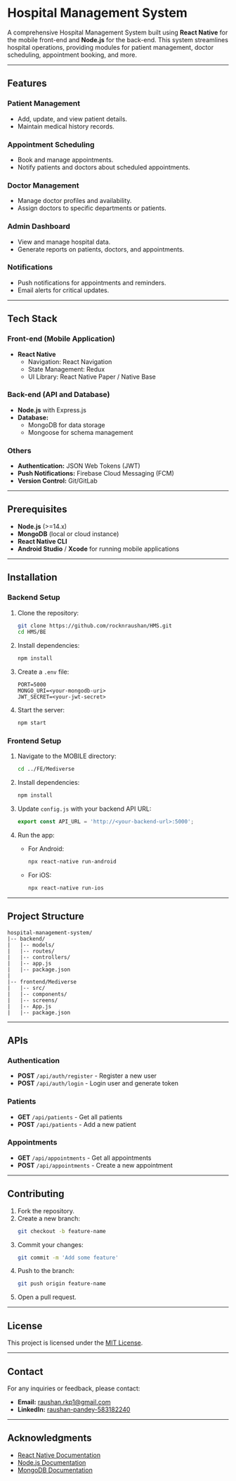 # Hospital Management System

A comprehensive Hospital Management System built using **React Native** for the mobile front-end and **Node.js** for the back-end. This system streamlines hospital operations, providing modules for patient management, doctor scheduling, appointment booking, and more.

---

## Features

### Patient Management
- Add, update, and view patient details.
- Maintain medical history records.

### Appointment Scheduling
- Book and manage appointments.
- Notify patients and doctors about scheduled appointments.

### Doctor Management
- Manage doctor profiles and availability.
- Assign doctors to specific departments or patients.

### Admin Dashboard
- View and manage hospital data.
- Generate reports on patients, doctors, and appointments.

### Notifications
- Push notifications for appointments and reminders.
- Email alerts for critical updates.

---

## Tech Stack

### Front-end (Mobile Application)
- **React Native**
  - Navigation: React Navigation
  - State Management: Redux
  - UI Library: React Native Paper / Native Base

### Back-end (API and Database)
- **Node.js** with Express.js
- **Database:**
  - MongoDB for data storage
  - Mongoose for schema management

### Others
- **Authentication:** JSON Web Tokens (JWT)
- **Push Notifications:** Firebase Cloud Messaging (FCM)
- **Version Control:** Git/GitLab

---

## Prerequisites

- **Node.js** (>=14.x)
- **MongoDB** (local or cloud instance)
- **React Native CLI**
- **Android Studio** / **Xcode** for running mobile applications

---

## Installation

### Backend Setup

1. Clone the repository:
   ```bash
   git clone https://github.com/rocknraushan/HMS.git
   cd HMS/BE
   ```

2. Install dependencies:
   ```bash
   npm install
   ```

3. Create a `.env` file:
   ```env
   PORT=5000
   MONGO_URI=<your-mongodb-uri>
   JWT_SECRET=<your-jwt-secret>
   ```

4. Start the server:
   ```bash
   npm start
   ```

### Frontend Setup

1. Navigate to the MOBILE directory:
   ```bash
   cd ../FE/Mediverse
   ```

2. Install dependencies:
   ```bash
   npm install
   ```

3. Update `config.js` with your backend API URL:
   ```javascript
   export const API_URL = 'http://<your-backend-url>:5000';
   ```

4. Run the app:
   - For Android:
     ```bash
     npx react-native run-android
     ```
   - For iOS:
     ```bash
     npx react-native run-ios
     ```

---

## Project Structure

```plaintext
hospital-management-system/
|-- backend/
|   |-- models/
|   |-- routes/
|   |-- controllers/
|   |-- app.js
|   |-- package.json
|
|-- frontend/Mediverse
|   |-- src/
|   |-- components/
|   |-- screens/
|   |-- App.js
|   |-- package.json
```

---

## APIs

### Authentication
- **POST** `/api/auth/register` - Register a new user
- **POST** `/api/auth/login` - Login user and generate token

### Patients
- **GET** `/api/patients` - Get all patients
- **POST** `/api/patients` - Add a new patient

### Appointments
- **GET** `/api/appointments` - Get all appointments
- **POST** `/api/appointments` - Create a new appointment

---

## Contributing

1. Fork the repository.
2. Create a new branch:
   ```bash
   git checkout -b feature-name
   ```
3. Commit your changes:
   ```bash
   git commit -m 'Add some feature'
   ```
4. Push to the branch:
   ```bash
   git push origin feature-name
   ```
5. Open a pull request.

---

## License

This project is licensed under the [MIT License](LICENSE).

---

## Contact

For any inquiries or feedback, please contact:
- **Email:** raushan.rkp1@gmail.com
- **LinkedIn:** [raushan-pandey-583182240]([https://www.linkedin.com/in/your-profile](https://www.linkedin.com/in/raushan-pandey-583182240))

---

## Acknowledgments

- [React Native Documentation](https://reactnative.dev/docs/getting-started)
- [Node.js Documentation](https://nodejs.org/en/docs/)
- [MongoDB Documentation](https://www.mongodb.com/docs/)
